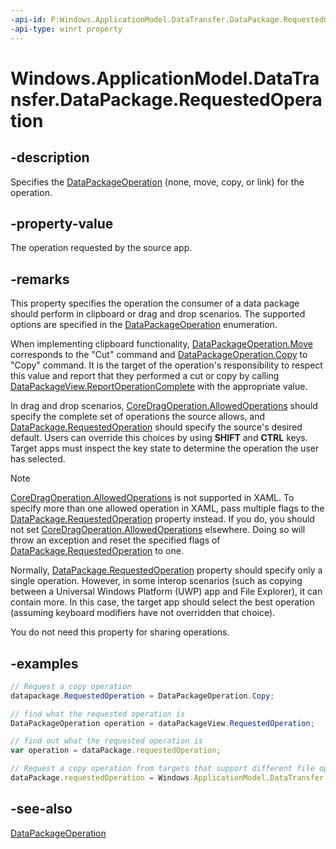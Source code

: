 ----api-id: P:Windows.ApplicationModel.DataTransfer.DataPackage.RequestedOperation
-api-type: winrt property
---<!-- Property syntaxpublic Windows.ApplicationModel.DataTransfer.DataPackageOperation RequestedOperation { get;  set; }--># Windows.ApplicationModel.DataTransfer.DataPackage.RequestedOperation## -descriptionSpecifies the [DataPackageOperation](datapackageoperation.md) (none, move, copy, or link) for the operation.## -property-valueThe operation requested by the source app.## -remarksThis property specifies the operation the consumer of a data package should perform in clipboard or drag and drop scenarios. The supported options are specified in the [DataPackageOperation](datapackageoperation.md) enumeration.When implementing clipboard functionality, [DataPackageOperation.Move](datapackageoperation.md) corresponds to the "Cut" command and [DataPackageOperation.Copy](datapackageoperation.md) to "Copy" command. It is the target of the operation's responsibility to respect this value and report that they performed a cut or copy by calling [DataPackageView.ReportOperationComplete](datapackageview_reportoperationcompleted.md) with the appropriate value.In drag and drop scenarios, [CoreDragOperation.AllowedOperations](../windows.applicationmodel.datatransfer.dragdrop.core/coredraginfo_allowedoperations.md) should specify the complete set of operations the source allows, and [DataPackage.RequestedOperation](datapackage_requestedoperation.md) should specify the source's desired default. Users can override this choices by using **SHIFT** and **CTRL** keys. Target apps must inspect the key state to determine the operation the user has selected. > [!NOTE]> [CoreDragOperation.AllowedOperations](../windows.applicationmodel.datatransfer.dragdrop.core/coredraginfo_allowedoperations.md) is not supported in XAML. To specify more than one allowed operation in XAML, pass multiple flags to the [DataPackage.RequestedOperation](datapackage_requestedoperation.md) property instead. If you do, you should not set [CoreDragOperation.AllowedOperations](../windows.applicationmodel.datatransfer.dragdrop.core/coredraginfo_allowedoperations.md) elsewhere. Doing so will throw an exception and reset the specified flags of [DataPackage.RequestedOperation](datapackage_requestedoperation.md) to one.Normally, [DataPackage.RequestedOperation](datapackage_requestedoperation.md) property should specify only a single operation. However, in some interop scenarios (such as copying between a Universal Windows Platform (UWP) app and File Explorer), it can contain more. In this case, the target app should select the best operation (assuming keyboard modifiers have not overridden that choice).You do not need this property for sharing operations.## -examples```csharp// Request a copy operation datapackage.RequestedOperation = DataPackageOperation.Copy;// find what the requested operation isDataPackageOperation operation = dataPackageView.RequestedOperation;``````javascript// find out what the requested operation isvar operation = dataPackage.requestedOperation;// Request a copy operation from targets that support different file operations, like Windows ExplorerdataPackage.requestedOperation = Windows.ApplicationModel.DataTransfer.DataPackageOperation.copy;```## -see-also[DataPackageOperation](datapackageoperation.md)